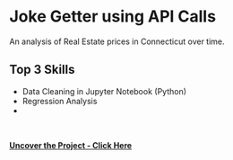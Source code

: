 # Joke Getter using API Calls
An analysis of Real Estate prices in Connecticut over time. 

## Top 3 Skills

* Data Cleaning in Jupyter Notebook (Python)
* Regression Analysis
* 
<br>

**[<i class="fa-solid fa-up-right-from-square"></i> Uncover the Project - Click Here](https://github.com/darinjyoung/Data-Science-Projects/blob/main/Joke%20Getter%20(API%20Calls).py)**
